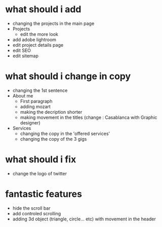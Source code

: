 # what should i add 
- changing the projects in the main page
- Projects
    - edit the more look 
- add adobe lightroom
- edit project details page
- edit SEO
- edit sitemap

# what should i change in copy
- changing the 1st sentence 
- About me
    - First paragraph
    - adding mozart 
    - making the decription shorter
    - making movement in the titles (change : Casablanca with Graphic designer)
- Services
    - changing the copy in the 'offered services'
    - changing the copy of the 3 gigs


# what should i fix 
- change the logo of twitter

# fantastic features 
- hide the scroll bar
- add controled scrolling 
- adding 3d object (triangle, circle... etc) with movement in the header


